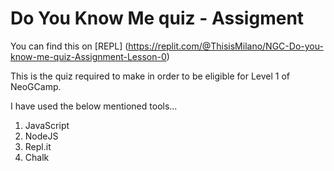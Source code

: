 # Do You Know Me quiz - Assigment
You can find this on [REPL] (https://replit.com/@ThisisMilano/NGC-Do-you-know-me-quiz-Assignment-Lesson-0)

This is the quiz required to make in order to be eligible for Level 1 of NeoGCamp.

I have used the below mentioned tools...

1. JavaScript
2. NodeJS
3. Repl.it
3. Chalk